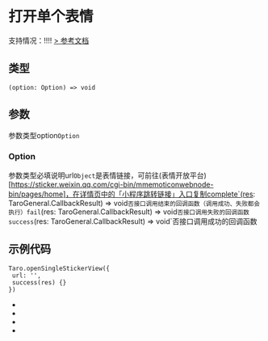 # 打开单个表情
支持情况：!!!!
[> 参考文档
](https://developers.weixin.qq.com/miniprogram/dev/api/open-api/sticker/wx.openSingleStickerView.html)
## 类型[​](openSingleStickerView.html#类型)
```tsx
(option: Option) => void
```

## 参数[​](openSingleStickerView.html#参数)
参数类型option`Option`
### Option[​](openSingleStickerView.html#option)
参数类型必填说明url`Object`是表情链接，可前往(表情开放平台)[https://sticker.weixin.qq.com/cgi-bin/mmemoticonwebnode-bin/pages/home]，在详情页中的「小程序跳转链接」入口复制complete`(res: TaroGeneral.CallbackResult) => void`否接口调用结束的回调函数（调用成功、失败都会执行）fail`(res: TaroGeneral.CallbackResult) => void`否接口调用失败的回调函数success`(res: TaroGeneral.CallbackResult) => void`否接口调用成功的回调函数
## 示例代码[​](openSingleStickerView.html#示例代码)
```tsx
Taro.openSingleStickerView({
 url: '',
 success(res) {}
})
```

- 
- 

- 

-
